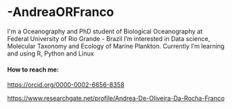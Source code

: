 # -AndreaORFranco
I'm a Oceanography and PhD student of Biological Oceanography at Federal University of Rio Grande - Brazil
I’m interested in Data science, Molecular Taxonomy and Ecology of Marine Plankton.
Currently I’m learning and using R, Python and Linux

#### How to reach me:
https://orcid.org/0000-0002-6656-8358

https://www.researchgate.net/profile/Andrea-De-Oliveira-Da-Rocha-Franco

